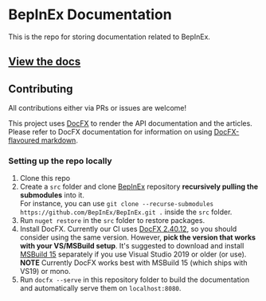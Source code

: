 # BepInEx Documentation

This is the repo for storing documentation related to BepInEx.  

## [View the docs](https://bepinex.github.io/bepinex_docs/)

## Contributing

All contributions either via PRs or issues are welcome!

This project uses [DocFX](https://dotnet.github.io/docfx/) to render the API documentation and the articles.  
Please refer to DocFX documentation for information on using [DocFX-flavoured markdown](https://dotnet.github.io/docfx/spec/docfx_flavored_markdown.html?tabs=tabid-1%2Ctabid-a).

### Setting up the repo locally

1. Clone this repo
2. Create a `src` folder and clone [BepInEx](https://github.com/BepInEx/BepInEx) repository **recursively pulling the submodules** into it.  
    For instance, you can use `git clone --recurse-submodules https://github.com/BepInEx/BepInEx.git .` inside the `src` folder.
3. Run `nuget restore` in the `src` folder to restore packages.
4. Install DocFX. Currently our CI uses [DocFX 2.40.12](https://github.com/dotnet/docfx/releases/download/v2.40.12/docfx.zip), so you should consider using the same version. However, **pick the version that works with your VS/MSBuild setup**. It's suggested to download and install [MSBuild 15](https://stackoverflow.com/questions/52729944/how-to-get-msbuild-15-without-a-full-install-of-visual-studio) separately if you use Visual Studio 2019 or older (or use).  
    **NOTE** Currently DocFX works best with MSBuild 15 (which ships with VS19) or mono. 
5. Run `docfx --serve` in this repository folder to build the documentation and automatically serve them on `localhost:8080`.
